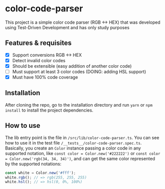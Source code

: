 # color-code-parser

This project is a simple color code parser (RGB <-> HEX) that was developed using Test-Driven Development and has only study purposes

## Features & requisites

- [x] Support conversions RGB <-> HEX
- [x] Detect invalid color codes
- [x] Should be extensible (easy addition of another color code)
- [ ] Must support at least 3 color codes (DOING: adding HSL support)
- [x] Must have 100% code coverage

## Installation
After cloning the repo, go to the installation directory and run `yarn` or `npm install` to install the project dependencies.

## How to use
The lib entry point is the file in `/src/lib/color-code-parser.ts`. You can see how to use it in the test file `/__tests__/color-code-parser.spec.ts`.
Basically, you create an `Color` instance passing a color code in any supported notation, like `const color = Color.new('#222222')` or `const color = Color.new('rgb(34, 34, 34)')`, and can get the same color represented by the supported notations:

```ts
const white = Color.new('#fff');
white.rgb(); // => rgb(255, 255, 255)
white.hsl(); // => hsl(0, 0%, 100%)
```